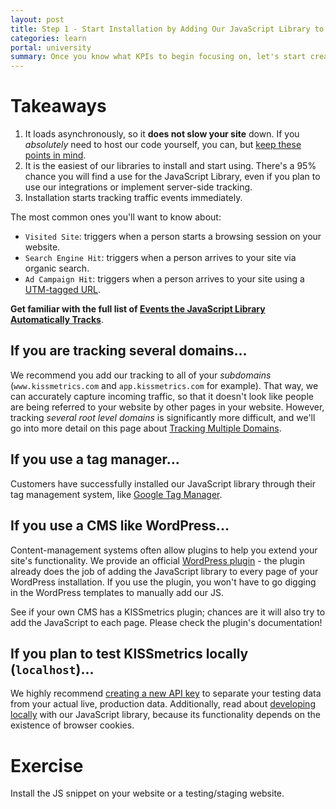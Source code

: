 ```yaml
---
layout: post
title: Step 1 - Start Installation by Adding Our JavaScript Library to Your Website
categories: learn
portal: university
summary: Once you know what KPIs to begin focusing on, let's start creating events, starting with installing our JavaScript Library.
---
```

<div id="wistia_256139b3f9" class="wistia_embed wistia-embed" data-video-width="640" data-video-height="400"></div>

# Takeaways

1. It loads asynchronously, so it **does not slow your site** down. If you *absolutely* need to host our code yourself, you can, but [keep these points in mind][self-hosting].
2. It is the easiest of our libraries to install and start using. There's a 95% chance you will find a use for the JavaScript Library, even if you plan to use our integrations or implement server-side tracking.
3. Installation starts tracking traffic events immediately.

The most common ones you'll want to know about:

* `Visited Site`: triggers when a person starts a browsing session on your website.
* `Search Engine Hit`: triggers when a person arrives to your site via organic search.
* `Ad Campaign Hit`: triggers when a person arrives to your site using a [UTM-tagged URL][utm].

**Get familiar with the full list of [Events the JavaScript Library Automatically Tracks][auto-track]**.

## If you are tracking several domains...

We recommend you add our tracking to all of your *subdomains* (`www.kissmetrics.com` and `app.kissmetrics.com` for example). That way, we can accurately capture incoming traffic, so that it doesn't look like people are being referred to your website by other pages in your website. However, tracking *several root level domains* is significantly more difficult, and we'll go into more detail on this page about [Tracking Multiple Domains][multiple-domains].

## If you use a tag manager...

Customers have successfully installed our JavaScript library through their tag management system, like [Google Tag Manager][gtm].

## If you use a CMS like WordPress...

Content-management systems often allow plugins to help you extend your site's functionality. We provide an official [WordPress plugin][wp-plugin] - the plugin already does the job of adding the JavaScript library to every page of your WordPress installation. If you use the plugin, you won't have to go digging in the WordPress templates to manually add our JS.

See if your own CMS has a KISSmetrics plugin; chances are it will also try to add the JavaScript to each page. Please check the plugin's documentation!

## If you plan to test KISSmetrics locally (`localhost`)...

We highly recommend [creating a new API key][create-product] to separate your testing data from your actual live, production data. Additionally, read about [developing locally][local] with our JavaScript library, because its functionality depends on the existence of browser cookies.

# Exercise
<div class="alert alert-success alert-block">
Install the JS snippet on your website or a testing/staging website.
</div>

[self-hosting]: /apis/javascript/hosting-js-yourself
[auto-track]: /apis/javascript#events-automatically-tracked
[utm]: /integrations/utm-variables
[multiple-domains]: /apis/javascript/tracking-multiple-domains
[gtm]: /apis/javascript/google-tag-manager
[create-product]: /how-tos/create-site
[local]: /advanced/local-development
[wp-plugin]: /integrations/wordpress

<script charset="ISO-8859-1" src="http://fast.wistia.com/static/E-v1.js">
</script>
<script type="text/javascript">
loadKMTrackableVideo("256139b3f9", "Installing KM on Individual HTML Files");
</script>